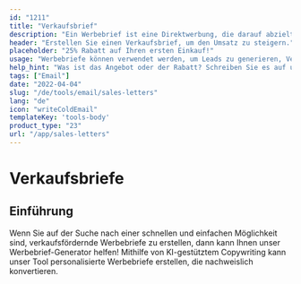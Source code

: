 ```yaml
---
id: "1211"
title: "Verkaufsbrief"
description: "Ein Werbebrief ist eine Direktwerbung, die darauf abzielt, Verkäufe zu generieren. Es handelt sich um einen Brief, der an potenzielle Kunden oder Klienten geschickt wird und in der Regel ein spezielles Angebot oder einen Rabatt enthält. Werbebriefe können verwendet werden, um Leads zu generieren, Verkäufe abzuschließen oder Markenbewusstsein zu schaffen."
header: "Erstellen Sie einen Verkaufsbrief, um den Umsatz zu steigern."
placeholder: "25% Rabatt auf Ihren ersten Einkauf!"
usage: "Werbebriefe können verwendet werden, um Leads zu generieren, Verkäufe abzuschließen oder Markenbewusstsein zu schaffen."
help_hint: "Was ist das Angebot oder der Rabatt? Schreiben Sie es auf und wir machen daraus einen Werbebrief."
tags: ["Email"]
date: "2022-04-04"
slug: "/de/tools/email/sales-letters"
lang: "de"
icon: "writeColdEmail"
templateKey: 'tools-body'
product_type: "23"
url: "/app/sales-letters"
---
```


# Verkaufsbriefe

## Einführung

Wenn Sie auf der Suche nach einer schnellen und einfachen Möglichkeit sind, verkaufsfördernde Werbebriefe zu erstellen, dann kann Ihnen unser Werbebrief-Generator helfen! Mithilfe von KI-gestütztem Copywriting kann unser Tool personalisierte Werbebriefe erstellen, die nachweislich konvertieren.
